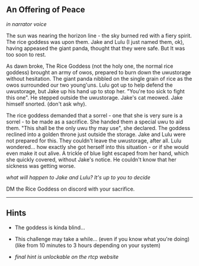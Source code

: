 An Offering of Peace
-------------------------------------------

*in narrator voice*

The sun was nearing the horizon line - the sky burned red with a fiery spirit. The rice goddess was upon them. Jake and Lulu (I just named them, ok), having appeased the giant panda, thought that they were safe. But It was too soon to rest.

As dawn broke, The Rice Goddess (not the holy one, the normal rice goddess) brought an army of owos, prepared to burn down the uwustorage without hesitation. The giant panda nibbled on the single grain of rice as the owos surrounded our two young'uns. Lulu got up to help defend the uwustorage, but Jake up his hand up to stop her. "You're too sick to fight this one". He stepped outside the uwustorage. Jake's cat meowed. Jake himself snorted. (don't ask why).

The rice goddess demanded that a sorrel - one that she is very sure is a sorrel - to be made as a sacrifice. She handed them a special uwu to aid them. "This shall be the only uwu thy may use", she declared. The goddess reclined into a golden throne just outside the storage. Jake and Lulu were not prepared for this. They couldn't leave the uwustorage, after all. Lulu wondered... how exactly she got herself into this situation - or if she would even make it out alive. A trickle of blue light escaped from her hand, which she quickly covered, without Jake's notice. He couldn't know that her sickness was getting worse.

*what will happen to Jake and Lulu? It's up to you to decide*

DM the Rice Goddess on discord with your sacrifice.

-------------------------------------------
Hints
-------------------------------------------
- The goddess is kinda blind...

- This challenge may take a while... (even if you know what you're doing) (like from 10 minutes to 3 hours depending on your system)

- *final hint is unlockable on the rtcp website*